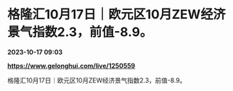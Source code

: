 # 格隆汇10月17日｜欧元区10月ZEW经济景气指数2.3，前值-8.9。

**2023-10-17 09:03**

**https://www.gelonghui.com/live/1250559**

格隆汇10月17日｜欧元区10月ZEW经济景气指数2.3，前值-8.9。